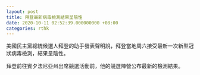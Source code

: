 ```yaml
---
layout: post
title: 拜登最新病毒檢測結果呈陰性
date: 2020-10-11 02:52:39.000000000 +08:00
categories: rthk
---
```


美國民主黨總統候選人拜登的助手發表聲明說，拜登當地周六接受最新一次新型冠狀病毒檢測，結果呈陰性。

拜登前往賓夕法尼亞州出席競選活動前，他的競選陣營公布最新的檢測結果。
